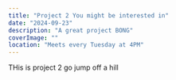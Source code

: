 ```yaml
---
title: "Project 2 You might be interested in"
date: "2024-09-23"
description: "A great project BONG"
coverImage: ""
location: "Meets every Tuesday at 4PM"
---
```


THis is project 2 go jump off a hill